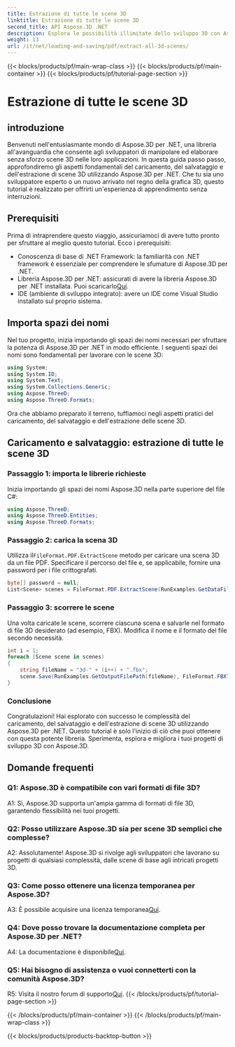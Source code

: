 ```yaml
---
title: Estrazione di tutte le scene 3D
linktitle: Estrazione di tutte le scene 3D
second_title: API Aspose.3D .NET
description: Esplora le possibilità illimitate dello sviluppo 3D con Aspose.3D per .NET. Carica, salva ed estrai scene senza sforzo.
weight: 13
url: /it/net/loading-and-saving/pdf/extract-all-3d-scenes/
---
```


{{< blocks/products/pf/main-wrap-class >}}
{{< blocks/products/pf/main-container >}}
{{< blocks/products/pf/tutorial-page-section >}}

# Estrazione di tutte le scene 3D

## introduzione

Benvenuti nell'entusiasmante mondo di Aspose.3D per .NET, una libreria all'avanguardia che consente agli sviluppatori di manipolare ed elaborare senza sforzo scene 3D nelle loro applicazioni. In questa guida passo passo, approfondiremo gli aspetti fondamentali del caricamento, del salvataggio e dell'estrazione di scene 3D utilizzando Aspose.3D per .NET. Che tu sia uno sviluppatore esperto o un nuovo arrivato nel regno della grafica 3D, questo tutorial è realizzato per offrirti un'esperienza di apprendimento senza interruzioni.

## Prerequisiti

Prima di intraprendere questo viaggio, assicuriamoci di avere tutto pronto per sfruttare al meglio questo tutorial. Ecco i prerequisiti:

- Conoscenza di base di .NET Framework: la familiarità con .NET framework è essenziale per comprendere le sfumature di Aspose.3D per .NET.
-  Libreria Aspose.3D per .NET: assicurati di avere la libreria Aspose.3D per .NET installata. Puoi scaricarlo[Qui](https://releases.aspose.com/3d/net/).
- IDE (ambiente di sviluppo integrato): avere un IDE come Visual Studio installato sul proprio sistema.

## Importa spazi dei nomi

Nel tuo progetto, inizia importando gli spazi dei nomi necessari per sfruttare la potenza di Aspose.3D per .NET in modo efficiente. I seguenti spazi dei nomi sono fondamentali per lavorare con le scene 3D:

```csharp
using System;
using System.IO;
using System.Text;
using System.Collections.Generic;
using Aspose.ThreeD;
using Aspose.ThreeD.Formats;
```

Ora che abbiamo preparato il terreno, tuffiamoci negli aspetti pratici del caricamento, del salvataggio e dell'estrazione delle scene 3D.

## Caricamento e salvataggio: estrazione di tutte le scene 3D

### Passaggio 1: importa le librerie richieste

Inizia importando gli spazi dei nomi Aspose.3D nella parte superiore del file C#:

```csharp
using Aspose.ThreeD;
using Aspose.ThreeD.Entities;
using Aspose.ThreeD.Formats;
```

### Passaggio 2: carica la scena 3D

 Utilizza il`FileFormat.PDF.ExtractScene` metodo per caricare una scena 3D da un file PDF. Specificare il percorso del file e, se applicabile, fornire una password per i file crittografati.

```csharp
byte[] password = null;
List<Scene> scenes = FileFormat.PDF.ExtractScene(RunExamples.GetDataFilePath("House_Design.pdf"), password);
```

### Passaggio 3: scorrere le scene

Una volta caricate le scene, scorrere ciascuna scena e salvarle nel formato di file 3D desiderato (ad esempio, FBX). Modifica il nome e il formato del file secondo necessità.

```csharp
int i = 1;
foreach (Scene scene in scenes)
{
    string fileName = "3d-" + (i++) + ".fbx";
    scene.Save(RunExamples.GetOutputFilePath(fileName), FileFormat.FBX7400ASCII);
}
```

### Conclusione

Congratulazioni! Hai esplorato con successo le complessità del caricamento, del salvataggio e dell'estrazione di scene 3D utilizzando Aspose.3D per .NET. Questo tutorial è solo l'inizio di ciò che puoi ottenere con questa potente libreria. Sperimenta, esplora e migliora i tuoi progetti di sviluppo 3D con Aspose.3D.

## Domande frequenti

### Q1: Aspose.3D è compatibile con vari formati di file 3D?

A1: Sì, Aspose.3D supporta un'ampia gamma di formati di file 3D, garantendo flessibilità nei tuoi progetti.

### Q2: Posso utilizzare Aspose.3D sia per scene 3D semplici che complesse?

A2: Assolutamente! Aspose.3D si rivolge agli sviluppatori che lavorano su progetti di qualsiasi complessità, dalle scene di base agli intricati progetti 3D.

### Q3: Come posso ottenere una licenza temporanea per Aspose.3D?

 A3: È possibile acquisire una licenza temporanea[Qui](https://purchase.aspose.com/temporary-license/).

### Q4: Dove posso trovare la documentazione completa per Aspose.3D per .NET?

 A4: La documentazione è disponibile[Qui](https://reference.aspose.com/3d/net/).

### Q5: Hai bisogno di assistenza o vuoi connetterti con la comunità Aspose.3D?

 R5: Visita il nostro forum di supporto[Qui](https://forum.aspose.com/c/3d/18).
{{< /blocks/products/pf/tutorial-page-section >}}

{{< /blocks/products/pf/main-container >}}
{{< /blocks/products/pf/main-wrap-class >}}

{{< blocks/products/products-backtop-button >}}
